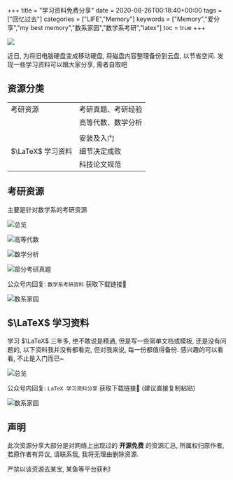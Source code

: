 +++
title = "学习资料免费分享"
date = 2020-08-26T00:18:40+00:00
tags = ["回忆过去"]
categories = ["LIFE","Memory"]
keywords = ["Memory","爱分享","my best memory","数系家园","数学系考研","latex"]
toc = true
+++



![](https://cdn.jsdelivr.net/gh/MatNoble/Images@master/uPic/DJw267.jpg)

近日, 为将旧电脑硬盘变成移动硬盘, 将磁盘内容整理备份到云盘, 以节省空间. 发现一些学习资料可以跟大家分享, 需者自取吧

## 资源分类

|               |           |
| ------------- | --------- |
| 考研资源          | 考研真题、考研经验 |
|               | 高等代数、数学分析 |
|               |           |
|               | 安装及入门     |
| $\LaTeX$ 学习资料 | 细节决定成败    |
|               | 科技论文规范    |

## 考研资源

主要是针对数学系的考研资源

![总览](https://cdn.jsdelivr.net/gh/MatNoble/Images@master/uPic/pD2F9e.png)

![高等代数](https://cdn.jsdelivr.net/gh/MatNoble/Images@master/uPic/JSQG1Y.png)

![数学分析](https://cdn.jsdelivr.net/gh/MatNoble/Images@master/uPic/NDAhtB.png)

![部分考研真题](https://cdn.jsdelivr.net/gh/MatNoble/Images@master/uPic/jr83Nx.png)

公众号内回复: `数学系考研资料` 获取下载链接🔗 

![数系家园](https://imgkr2.cn-bj.ufileos.com/47b87ead-3552-4b49-97c1-cb17da4d8c07.png?UCloudPublicKey=TOKEN_8d8b72be-579a-4e83-bfd0-5f6ce1546f13&Signature=kuNN0nqOgpqBfZx4KwnKtU7aaxk%253D&Expires=1598506201)

## $\LaTeX$ 学习资料

学习 $\LaTeX$ 三年多, 绝不敢说是精通, 但是写一些简单文档或模板, 还是没有问题的, 以下资料我并没有都看完, 但对我来说, 每一份都值得备份. 感兴趣的可以看看, 不止是入门而已~

![总览](https://imgkr2.cn-bj.ufileos.com/45fd0e72-cd38-413f-ab06-130dfaa36921.png?UCloudPublicKey=TOKEN_8d8b72be-579a-4e83-bfd0-5f6ce1546f13&Signature=a9qOC9yW77bRit18UpzbgvSuYR0%253D&Expires=1598499891)

公众号内回复: `LaTeX 学习资料分享` 获取下载链接🔗 (建议直接复制粘贴)

![数系家园](https://imgkr2.cn-bj.ufileos.com/47b87ead-3552-4b49-97c1-cb17da4d8c07.png?UCloudPublicKey=TOKEN_8d8b72be-579a-4e83-bfd0-5f6ce1546f13&Signature=kuNN0nqOgpqBfZx4KwnKtU7aaxk%253D&Expires=1598506201)

## 声明

此次资源分享大部分是对网络上出现过的 **开源免费** 的资源汇总, 所属权归原作者, 若原作者有异议, 请联系我, 我将无理由删除资源.

严禁以该资源去某宝, 某鱼等平台获利!
